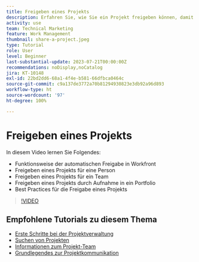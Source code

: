 ```yaml
---
title: Freigeben eines Projekts
description: Erfahren Sie, wie Sie ein Projekt freigeben können, damit Stakeholder und andere, die an dem Projekt interessiert sind, Einblick in die mithilfe von [!DNL  Workfront]geleistete Arbeit erhalten können.
activity: use
team: Technical Marketing
feature: Work Management
thumbnail: share-a-project.jpeg
type: Tutorial
role: User
level: Beginner
last-substantial-update: 2023-07-21T00:00:00Z
recommendations: noDisplay,noCatalog
jira: KT-10148
exl-id: 22bd2dd6-68a1-4f4e-b581-66dfbca0464c
source-git-commit: c9a137de3772a70b81294930823e3db92a96d893
workflow-type: ht
source-wordcount: '97'
ht-degree: 100%

---
```


# Freigeben eines Projekts

In diesem Video lernen Sie Folgendes:

* Funktionsweise der automatischen Freigabe in Workfront
* Freigeben eines Projekts für eine Person
* Freigeben eines Projekts für ein Team
* Freigeben eines Projekts durch Aufnahme in ein Portfolio
* Best Practices für die Freigabe eines Projekts

>[!VIDEO](https://video.tv.adobe.com/v/3418904/?quality=12&learn=on)

## Empfohlene Tutorials zu diesem Thema

* [Erste Schritte bei der Projektverwaltung](https://experienceleague.adobe.com/de/docs/workfront-learn/tutorials-workfront/manage-work/projects/getting-started-manage-a-project.md)
* [Suchen von Projekten](https://experienceleague.adobe.com/de/docs/workfront-learn/tutorials-workfront/manage-work/projects/find-projects.md)
* [Informationen zum Projekt-Team](https://experienceleague.adobe.com/de/docs/workfront-learn/tutorials-workfront/manage-work/projects/understand-the-project-team.md)
* [Grundlegendes zur Projektkommunikation](https://experienceleague.adobe.com/de/docs/workfront-learn/tutorials-workfront/manage-work/projects/understand-project-communication.md)

